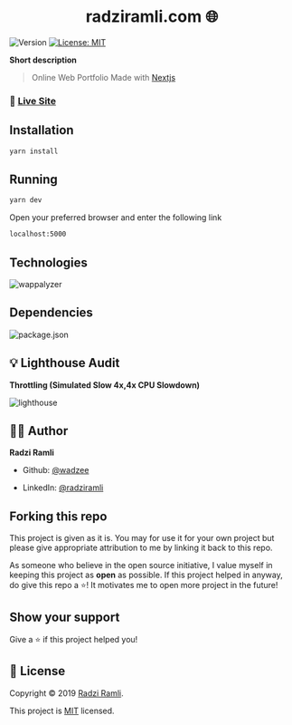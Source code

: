 
<h1 align="center">
	radziramli.com 🌐
</h1>
<p>
	<img  alt="Version"  src="https://img.shields.io/badge/version-2.0-blue.svg?cacheSeconds=2592000"  />
	<a  href="#"  target="_blank">
	<img  alt="License: MIT"  src="https://img.shields.io/badge/License-MIT-yellow.svg"  />
	</a>
</p>

**Short description**
> Online Web Portfolio Made with [Nextjs](https://nextjs.org/)

### 🚀 [Live Site](https://radziramli.com/)


## Installation
```sh
yarn install
```

## Running

```sh
yarn dev
```
Open your preferred browser and enter the following link
```sh
localhost:5000
```

## Technologies

![wappalyzer](https://github.com/wadzee/web-portfolio/blob/master/screenshot/wappalyzer.png)

## Dependencies

![package.json](https://github.com/wadzee/web-portfolio/blob/master/screenshot/packagejson.png)


## 💡 Lighthouse Audit

**Throttling (Simulated Slow 4x,4x CPU Slowdown)**

![lighthouse](https://github.com/wadzee/web-portfolio/blob/master/screenshot/lighthouse.png)

## 👨‍💻 Author

**Radzi Ramli**

* Github: [@wadzee](https://github.com/wadzee)

* LinkedIn: [@radziramli](https://linkedin.com/in/radziramli)

## Forking this repo

This project is given as it is. You may for use it for your own project but please give appropriate attribution to me by linking it back to this repo. 

As someone who believe in the open source initiative, I value myself in keeping this project as <b>open</b> as possible. If this project helped in anyway, do give this repo a ⭐️! It motivates me to open more project in the future!

## Show your support

Give a ⭐️ if this project helped you!

## 📝 License

Copyright © 2019 [Radzi Ramli](https://github.com/wadzee).

This project is [MIT](https://github.com/wadzee/web-portfolio/blob/master/LICENSE) licensed.
